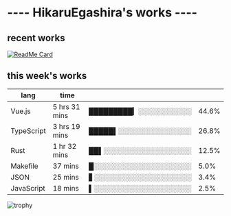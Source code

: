 # ---- HikaruEgashira's works ----

## recent works

[![ReadMe Card](https://github-readme-stats.vercel.app/api/pin/?username=twin-te&repo=twinte-front)](https://github.com/twin-te/twinte-front)

## this week's works

| lang        | time           |                       |        |
| ----------- | -------------- | --------------------- | ------ |
| Vue.js      | 5 hrs 31 mins  | █████████▎░░░░░░░░░░░ |  44.6% |
| TypeScript  | 3 hrs 19 mins  | █████▌░░░░░░░░░░░░░░░ |  26.8% |
| Rust        | 1 hr 32 mins   | ██▌░░░░░░░░░░░░░░░░░░ |  12.5% |
| Makefile    | 37 mins        | █░░░░░░░░░░░░░░░░░░░░ |   5.0% |
| JSON        | 25 mins        | ▋░░░░░░░░░░░░░░░░░░░░ |   3.4% |
| JavaScript  | 18 mins        | ▌░░░░░░░░░░░░░░░░░░░░ |   2.5% |

![trophy](https://github-profile-trophy.vercel.app/?username=HikaruEgashira&theme=flat)
